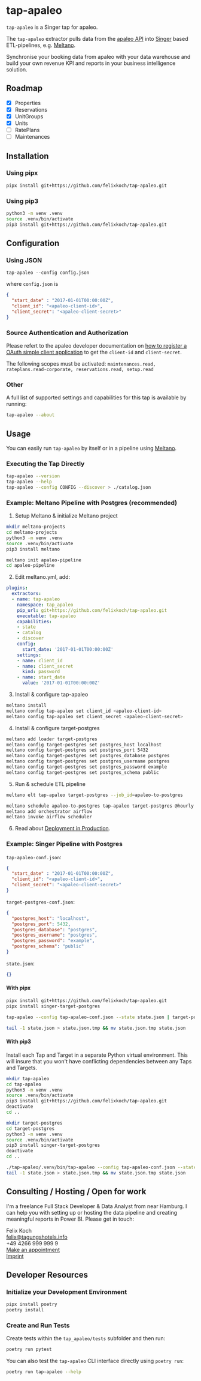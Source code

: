 # tap-apaleo

`tap-apaleo` is a Singer tap for apaleo.

The `tap-apaleo` extractor pulls data from the [apaleo API](https://api.apaleo.com/) into [Singer](https://singer.io) based ETL-pipelines, e.g. [Meltano](https://meltano.com).

Synchronise your booking data from apaleo with your data warehouse and build your own revenue KPI and reports in your business intelligence solution.

## Roadmap

- [x] Properties
- [x] Reservations
- [x] UnitGroups
- [x] Units
- [ ] RatePlans
- [ ] Maintenances

## Installation

### Using pipx

```bash
pipx install git+https://github.com/felixkoch/tap-apaleo.git
```

### Using pip3

```bash
python3 -m venv .venv
source .venv/bin/activate
pip3 install git+https://github.com/felixkoch/tap-apaleo.git
```

## Configuration

### Using JSON

```shell
tap-apaleo --config config.json
```

where `config.json` is

```json
{
  "start_date" : "2017-01-01T00:00:00Z",
  "client_id": "<apaleo-client-id>",
  "client_secret": "<apaleo-client-secret>"
}
```

### Source Authentication and Authorization

Please refert to the apaleo developer documentation on [how to register a OAuth simple client application](https://apaleo.dev/guides/start/oauth-connection/register-app#register-the-oauth-simple-client-application) to get the `client-id` and `client-secret`.

The following scopes must be activated:
`maintenances.read, rateplans.read-corporate, reservations.read, setup.read`

### Other

A full list of supported settings and capabilities for this
tap is available by running:

```bash
tap-apaleo --about
```

## Usage

You can easily run `tap-apaleo` by itself or in a pipeline using [Meltano](https://meltano.com/).

### Executing the Tap Directly

```bash
tap-apaleo --version
tap-apaleo --help
tap-apaleo --config CONFIG --discover > ./catalog.json
```


### Example: Meltano Pipeline with Postgres (recommended)

1. Setup Meltano & initialize Meltano project

```bash
mkdir meltano-projects
cd meltano-projects
python3 -m venv .venv
source .venv/bin/activate
pip3 install meltano

meltano init apaleo-pipeline
cd apaleo-pipeline
```

2. Edit meltano.yml, add:

```yaml
plugins:
  extractors:
  - name: tap-apaleo
    namespace: tap_apaleo
    pip_url: git+https://github.com/felixkoch/tap-apaleo.git
    executable: tap-apaleo
    capabilities:
    - state
    - catalog
    - discover
    config:
      start_date: '2017-01-01T00:00:00Z'
    settings:
    - name: client_id
    - name: client_secret
      kind: password
    - name: start_date
      value: '2017-01-01T00:00:00Z'
```

3. Install & configure tap-apaleo

```bash
meltano install
meltano config tap-apaleo set client_id <apaleo-client-id>
meltano config tap-apaleo set client_secret <apaleo-client-secret>
```

4. Install & configure target-postgres

```bash
meltano add loader target-postgres
meltano config target-postgres set postgres_host localhost
meltano config target-postgres set postgres_port 5432
meltano config target-postgres set postgres_database postgres
meltano config target-postgres set postgres_username postgres
meltano config target-postgres set postgres_password example
meltano config target-postgres set postgres_schema public
```

5. Run & schedule ETL pipeline

```bash
meltano elt tap-apaleo target-postgres --job_id=apaleo-to-postgres

meltano schedule apaleo-to-postgres tap-apaleo target-postgres @hourly
meltano add orchestrator airflow
meltano invoke airflow scheduler
```

6. Read about [Deployment in Production](https://meltano.com/docs/production.html#your-meltano-project).

### Example: Singer Pipeline with Postgres

`tap-apaleo-conf.json`:

```json
{
  "start_date" : "2017-01-01T00:00:00Z",
  "client_id": "<apaleo-client-id>",
  "client_secret": "<apaleo-client-secret>"
}
```

`target-postgres-conf.json`:

```json
{
  "postgres_host": "localhost",
  "postgres_port": 5432,
  "postgres_database": "postgres",
  "postgres_username": "postgres",
  "postgres_password": "example",
  "postgres_schema": "public"
}
```

`state.json`:
```json
{}
```

#### With pipx

```bash
pipx install git+https://github.com/felixkoch/tap-apaleo.git
pipx install singer-target-postgres

tap-apaleo --config tap-apaleo-conf.json --state state.json | target-postgres --config target-postgres-conf.json >> state.json

tail -1 state.json > state.json.tmp && mv state.json.tmp state.json
```
#### With pip3

Install each Tap and Target in a separate Python virtual environment. This will insure that you won't have conflicting dependencies between any Taps and Targets.

```bash
mkdir tap-apaleo
cd tap-apaleo
python3 -m venv .venv
source .venv/bin/activate
pip3 install git+https://github.com/felixkoch/tap-apaleo.git
deactivate
cd ..

mkdir target-postgres
cd target-postgres
python3 -m venv .venv
source .venv/bin/activate
pip3 install singer-target-postgres
deactivate
cd ..

./tap-apaleo/.venv/bin/tap-apaleo --config tap-apaleo-conf.json --state state.json | ./target-postgres/.venv/bin/target-postgres --config target-postgres-conf.json >> state.json
tail -1 state.json > state.json.tmp && mv state.json.tmp state.json
```

## Consulting / Hosting / Open for work
I'm a freelance Full Stack Developer & Data Analyst from near Hamburg. I can help you with setting up or hosting the data pipeline and creating meaningful reports in Power BI. Please get in touch:

Felix Koch  
felix@tagungshotels.info  
+49 4266 999 999 9   
[Make an appointment](https://meetings.hubspot.com/felix137)  
[Imprint](https://tagungshotels.info/impressum)


## Developer Resources

### Initialize your Development Environment

```bash
pipx install poetry
poetry install
```

### Create and Run Tests

Create tests within the `tap_apaleo/tests` subfolder and
  then run:

```bash
poetry run pytest
```

You can also test the `tap-apaleo` CLI interface directly using `poetry run`:

```bash
poetry run tap-apaleo --help
```
